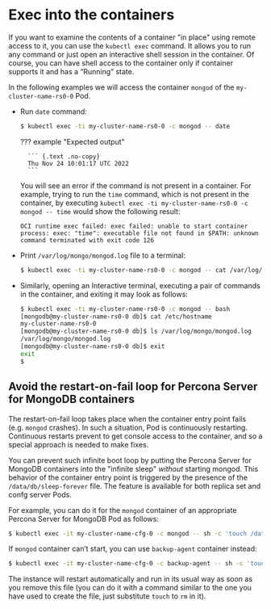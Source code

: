 # Exec into the containers

If you want to examine the contents of a container "in place" using remote access to it, you can use the `kubectl exec` command. It allows you to run any command or just open an interactive shell session in the container. Of course, you can have shell access to the container only if container supports it and has a “Running” state.

In the following examples we will access the container `mongod` of the `my-cluster-name-rs0-0` Pod.

* Run `date` command:

    ``` {.bash data-prompt="$" }
    $ kubectl exec -ti my-cluster-name-rs0-0 -c mongod -- date
    ```

    ??? example "Expected output"

        ``` {.text .no-copy}
        Thu Nov 24 10:01:17 UTC 2022
        ```

    You will see an error if the command is not present in a container. For
    example, trying to run the `time` command, which is not present in the
    container, by executing `kubectl exec -ti my-cluster-name-rs0-0 -c mongod -- time`
    would show the following result:
    
    ``` {.text .no-copy}
    OCI runtime exec failed: exec failed: unable to start container process: exec: "time": executable file not found in $PATH: unknown command terminated with exit code 126
    ```

* Print `/var/log/mongo/mongod.log` file to a terminal:

    ``` {.bash data-prompt="$" }
    $ kubectl exec -ti my-cluster-name-rs0-0 -c mongod -- cat /var/log/mongo/mongod.log
    ```

* Similarly, opening an Interactive terminal, executing a pair of commands in
    the container, and exiting it may look as follows:

    ```{.bash data-prompt="$" data-prompt-second="[mongodb@my-cluster-name-rs0-0 db]$"}
    $ kubectl exec -ti my-cluster-name-rs0-0 -c mongod -- bash
    [mongodb@my-cluster-name-rs0-0 db]$ cat /etc/hostname
    my-cluster-name-rs0-0
    [mongodb@my-cluster-name-rs0-0 db]$ ls /var/log/mongo/mongod.log
    /var/log/mongo/mongod.log
    [mongodb@my-cluster-name-rs0-0 db]$ exit
    exit
    $
    ```

## Avoid the restart-on-fail loop for Percona Server for MongoDB containers

The restart-on-fail loop takes place when the container entry point fails
(e.g. `mongod` crashes). In such a situation, Pod is continuously restarting.
Continuous restarts prevent to get console access to the container, and so a
special approach is needed to make fixes.

You can prevent such infinite boot loop by putting the Percona Server for MongoDB
containers into the "infinite sleep" *without* starting mongod. This behavior
of the container entry point is triggered by the presence of the
`/data/db/sleep-forever` file. The feature is available for both replica set and
confg server Pods.

For example, you can do it for the `mongod` container of an appropriate Percona
Server for MongoDB Pod as follows:

``` {.bash data-prompt="$" }
$ kubectl exec -it my-cluster-name-cfg-0 -c mongod -- sh -c 'touch /data/db/sleep-forever' 
```

If `mongod` container can’t start, you can use `backup-agent` container instead:

``` {.bash data-prompt="$" }
$ kubectl exec -it my-cluster-name-cfg-0 -c backup-agent -- sh -c 'touch /data/db/sleep-forever' 
```

The instance will restart automatically and run in its usual way as soon as you
remove this file (you can do it with a command similar to the one you have used
to create the file, just substitute `touch` to `rm` in it).
